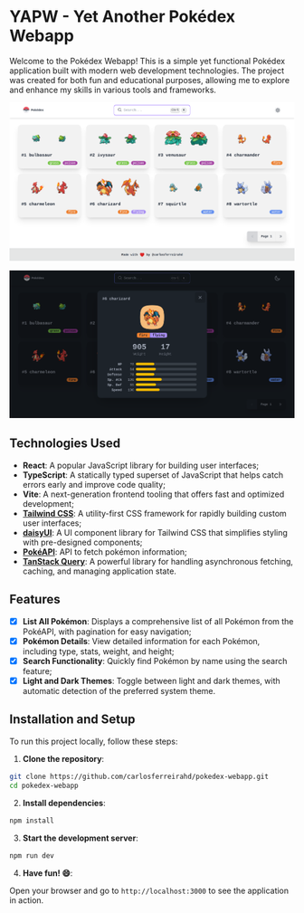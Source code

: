 # YAPW - Yet Another Pokédex Webapp

Welcome to the Pokédex Webapp! This is a simple yet functional Pokédex application built with modern web development technologies. The project was created for both fun and educational purposes, allowing me to explore and enhance my skills in various tools and frameworks.

![Homepage](https://github.com/carlosferreirahd/pokedex-webapp/blob/main/readme/homepage.png?raw=true)

![Details Modal](https://github.com/carlosferreirahd/pokedex-webapp/blob/main/readme/details-modal.png?raw=true)

## Technologies Used

- **React**: A popular JavaScript library for building user interfaces;
- **TypeScript**: A statically typed superset of JavaScript that helps catch errors early and improve code quality;
- **Vite**: A next-generation frontend tooling that offers fast and optimized development;
- **[Tailwind CSS](https://tailwindcss.com/)**: A utility-first CSS framework for rapidly building custom user interfaces;
- **[daisyUI](https://daisyui.com/)**: A UI component library for Tailwind CSS that simplifies styling with pre-designed components;
- **[PokéAPI](https://pokeapi.co/)**: API to fetch pokémon information;
- **[TanStack Query](https://tanstack.com/query/latest)**: A powerful library for handling asynchronous fetching, caching, and managing application state.

## Features

- [x] **List All Pokémon**: Displays a comprehensive list of all Pokémon from the PokéAPI, with pagination for easy navigation;
- [x] **Pokémon Details**: View detailed information for each Pokémon, including type, stats, weight, and height;
- [x] **Search Functionality**: Quickly find Pokémon by name using the search feature;
- [x] **Light and Dark Themes**: Toggle between light and dark themes, with automatic detection of the preferred system theme.

## Installation and Setup

To run this project locally, follow these steps:

1. **Clone the repository**:

```sh
git clone https://github.com/carlosferreirahd/pokedex-webapp.git
cd pokedex-webapp
```

2. **Install dependencies**:

```sh
npm install
```

3. **Start the development server**:

```sh
npm run dev
```

4. **Have fun! 😄**:

Open your browser and go to `http://localhost:3000` to see the application in action.
